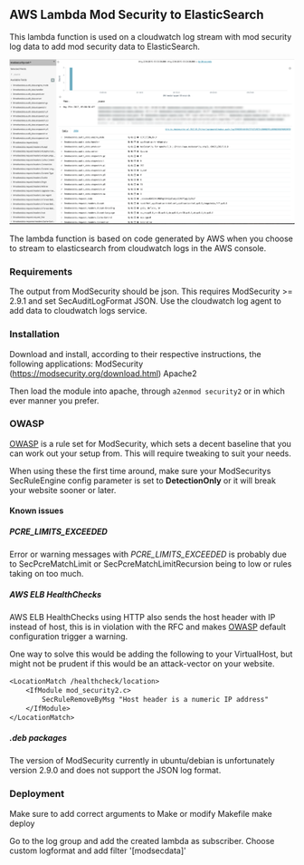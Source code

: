 ## AWS Lambda Mod Security to ElasticSearch

This lambda function is used on a cloudwatch log stream with mod security log data to add mod security data to ElasticSearch.

![kibanaexample.png](img/kibanaexample.png)

The lambda function is based on code generated by AWS when you choose to stream to elasticsearch from cloudwatch logs in the AWS console.


### Requirements
The output from ModSecurity should be json. This requires ModSecurity >= 2.9.1 and set SecAuditLogFormat JSON.
Use the cloudwatch log agent to add data to cloudwatch logs service.

### Installation
Download and install, according to their respective instructions, the following applications:
ModSecurity (https://modsecurity.org/download.html)
Apache2

Then load the module into apache, through `a2enmod security2` or in which ever manner you prefer.

### OWASP
[OWASP](https://www.owasp.org/index.php/Main_Page) is a rule set for ModSecurity, which sets a decent baseline
that you can work out your setup from. This will require tweaking to suit your needs.

When using these the first time around, make sure your ModSecuritys SecRuleEngine config parameter is set to 
**DetectionOnly** or it will break your website sooner or later.

#### Known issues
##### PCRE_LIMITS_EXCEEDED
Error or warning messages with *PCRE_LIMITS_EXCEEDED* is probably due to SecPcreMatchLimit or 
SecPcreMatchLimitRecursion being to low or rules taking on too much.

##### AWS ELB HealthChecks
AWS ELB HealthChecks using HTTP also sends the host header with IP instead of host, this is in violation with 
the RFC and makes [OWASP](https://www.owasp.org/index.php/Main_Page) default configuration trigger a warning.

One way to solve this would be adding the following to your VirtualHost, but might not be prudent if 
this would be an attack-vector on your website.
```	
<LocationMatch /healthcheck/location>
	<IfModule mod_security2.c>
		SecRuleRemoveByMsg "Host header is a numeric IP address"
	</IfModule>
</LocationMatch>
```

##### .deb packages
The version of ModSecurity currently in ubuntu/debian is unfortunately version 2.9.0 and does not support the JSON log format.

### Deployment
Make sure to add correct arguments to Make or modify Makefile
make deploy

Go to the log group and add the created lambda as subscriber. Choose custom logformat and add filter '[modsecdata]'
